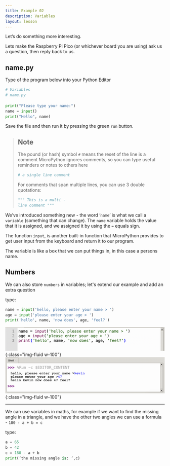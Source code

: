 ```yaml
---
title: Example 02
description: Variables
layout: lesson
---
```


Let’s do something more interesting.

Lets make the Raspberry Pi Pico (or whichever board you are using) ask us a question, then reply back to us.

## name.py
Type of the program below into your Python Editor

```python
# Variables
# name.py

print("Please type your name:")
name = input()
print("Hello", name)
```

Save the file and then run it by pressing the green `run` button.

> ## Note
> The pound (or hash) symbol `#` means the reset of the line is a comment
> MicroPython ignores comments, so you can type useful reminders or notes to others here
> 
> ```python
> # a single line comment
>```
>
> For comments that span multiple lines, you can use 3 double quotations:
> ```python
> """ This is a multi -
> line comment """
> ```

We’ve introduced something new - the word ‘`name`’ is what we call a `variable` (something that can change). The `name` variable holds the value that it is assigned, and we assigned it by using the `=` equals sign.

The function `input`, is another built-in function that MicroPython provides to get user input from the keyboard and return it to our program.

The variable is like a box that we can put things in, in this case a persons name.

## Numbers
We can also store `numbers` in variables; let's extend our example and add an extra question

type:
```python
name = input('hello, please enter your name > ')
age = input('please enter your age > ')
print('hello', name, 'now does', age, 'feel?')
```
![Age Program](assets/age_program.png){:class="img-fluid w-100"}
![Age Console Output](assets/age_console.png){:class="img-fluid w-100"}

---

We can use variables in maths, for example if we want to find the missing angle in a triangle, and we have the other two angles we can use a formula - `180 - a + b = c`

type:
```python
a = 65
b = 42
c = 180 - a + b 
print(‘the missing angle is: ‘,c)
```